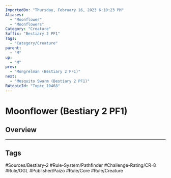 ```yaml
---
ImportedOn: "Thursday, February 16, 2023 6:10:23 PM"
Aliases:
  - "Moonflower"
  - "Moonflowers"
Category: "Creature"
Suffix: "Bestiary 2 PF1"
Tags:
  - "Category/Creature"
parent:
  - "M"
up:
  - "M"
prev:
  - "Mongrelman (Bestiary 2 PF1)"
next:
  - "Mosquito Swarm (Bestiary 2 PF1)"
RWtopicId: "Topic_10468"
---
```

# Moonflower (Bestiary 2 PF1)
## Overview

---
## Tags
#Sources/Bestiary-2 #Rule-System/Pathfinder #Challenge-Rating/CR-8 #Rule/OGL #Publisher/Paizo #Rule/Core #Rule/Creature

